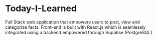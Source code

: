 # Today-I-Learned
Full Stack web application that empowers users to post, view and categorize facts. Front-end is built with React.js which is seamlessly integrated using a backend empowered through Supabse (PostgreSQL)
